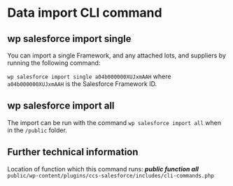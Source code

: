 # Data import CLI command

## wp salesforce import single

You can import a single Framework, and any attached lots, and suppliers by running the following command:

`wp salesforce import single a04b000000XUJxmAAH` where `a04b000000XUJxmAAH` is the Salesforce Framework ID.

## wp salesforce import all

The import can be run with the command `wp salesforce import all` when in the `/public` folder.

## Further technical information

Location of function which this command runs: ***public function all*** `public/wp-content/plugins/ccs-salesforce/includes/cli-commands.php`
